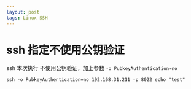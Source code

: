 ```yaml
---
layout: post
tags: Linux SSH
---
```


# ssh 指定不使用公钥验证

ssh 本次执行 不使用公钥验证，加上参数 `-o PubkeyAuthentication=no`

```
ssh -o PubkeyAuthentication=no 192.168.31.211 -p 8022 echo "test"
```
